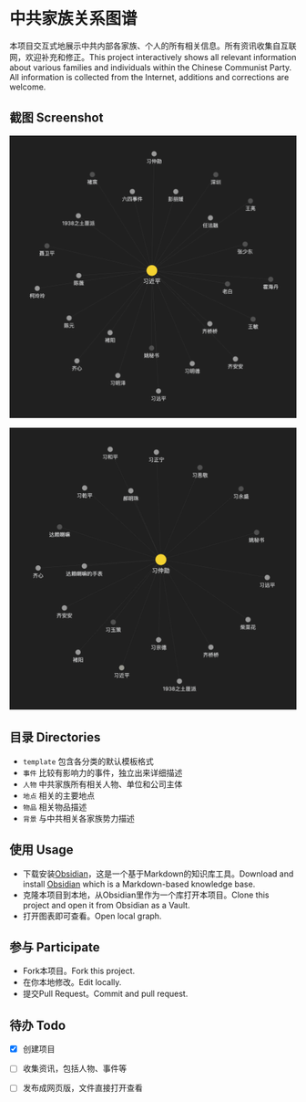 # 中共家族关系图谱

本项目交互式地展示中共内部各家族、个人的所有相关信息。所有资讯收集自互联网，欢迎补充和修正。This project interactively shows all relevant information about various families and individuals within the Chinese Communist Party. All information is collected from the Internet, additions and corrections are welcome.

## 截图 Screenshot

![习近平](assets/20211214145809.png)

![习仲勋](assets/20211214145118.png)

## 目录 Directories

- `template` 包含各分类的默认模板格式
- `事件` 比较有影响力的事件，独立出来详细描述
- `人物` 中共家族所有相关人物、单位和公司主体
- `地点` 相关的主要地点
- `物品` 相关物品描述
- `背景` 与中共相关各家族势力描述

## 使用 Usage

- 下载安装[Obsidian](https://obsidian.md/)，这是一个基于Markdown的知识库工具。Download and install [Obsidian](https://obsidian.md/) which is a Markdown-based knowledge base.
- 克隆本项目到本地，从Obsidian里作为一个库打开本项目。Clone this project and open it from Obsidian as a Vault.
- 打开图表即可查看。Open local graph.

## 参与 Participate

- Fork本项目。Fork this project.
- 在你本地修改。Edit locally.
- 提交Pull Request。Commit and pull request.

## 待办 Todo

- [x] 创建项目
- [ ] 收集资讯，包括人物、事件等
- [ ] 发布成网页版，文件直接打开查看

